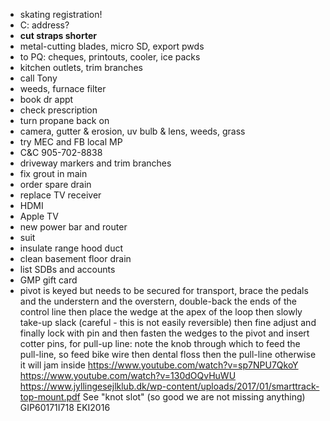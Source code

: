 - skating registration!
- C: address?
- **cut straps shorter**
- metal-cutting blades, micro SD, export pwds
- to PQ: cheques, printouts, cooler, ice packs
- kitchen outlets, trim branches
- call Tony
- weeds, furnace filter
- book dr appt
- check prescription
- turn propane back on
- camera, gutter & erosion, uv bulb & lens, weeds, grass
- try MEC and FB local MP
- C&C 905-702-8838
- driveway markers and trim branches
- fix grout in main
- order spare drain
- replace TV receiver
- HDMI
- Apple TV
- new power bar and router
- suit
- insulate range hood duct
- clean basement floor drain
- list SDBs and accounts
- GMP gift card
- pivot is keyed but needs to be secured for transport, brace the pedals and the understern and the overstern, double-back the ends of the control line then place the wedge at the apex of the loop then slowly take-up slack (careful - this is not easily reversible) then fine adjust and finally lock with pin and then fasten the wedges to the pivot and insert cotter pins, for pull-up line: note the knob through which to feed the pull-line, so feed bike wire then dental floss then the pull-line otherwise it will jam inside https://www.youtube.com/watch?v=sp7NPU7QkoY https://www.youtube.com/watch?v=130dOQvHuWU https://www.jyllingesejlklub.dk/wp-content/uploads/2017/01/smarttrack-top-mount.pdf See "knot slot" (so good we are not missing anything) GIP60171I718 EKI2016
